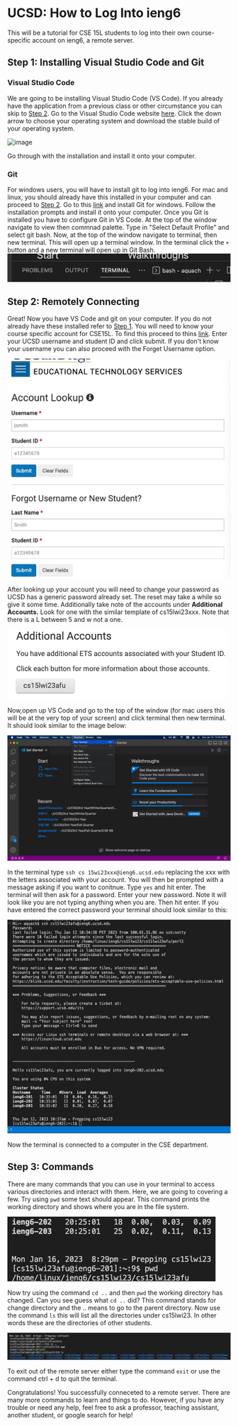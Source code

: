 # **UCSD: How to Log Into ieng6**
This will be a tutorial for CSE 15L students to log into their own course-specific account on ieng6, a remote server.
## Step 1: Installing Visual Studio Code and Git
### Visual Studio Code
We are going to be installing Visual Studio Code (VS Code). If you already have the application from a previous class or other circumstance you can skip to [Step 2](https://github.com/Yshzi/cse15l-lab-reports/blob/46af0e8204ca78db9ccc60b5a2b89701f99cda74/VSCodeStartScreen.jpg).
Go to the Visual Studio Code website [here](https://code.visualstudio.com/). Click the down arrow to choose your operating system and download the stable build of your operating system.

![image](https://user-images.githubusercontent.com/83853443/212165351-47d59569-9be5-4949-bbba-13eaa9741121.png)

Go through with the installation and install it onto your computer.

### Git
For windows users, you will have to install git to log into ieng6. For mac and linux, you should already have this installed in your computer and can proceed to [Step 2](https://yshzi.github.io/cse15l-lab-reports/LabReport1.html#step-2-remotely-connecting). Go to this [link](https://git-scm.com/download/win) and install Git for windows. Follow the installation prompts and install it onto your computer.
Once you Git is installed you have to configure Git in VS Code. At the top of the window navigate to view then commnad palette. Type in "Select Default Profile" and select git bash. Now, at the top of the window navigate to terminal, then new terminal. This will open up a terminal window. In the terminal click the `+` button and a new terminal will open up in Git Bash. 
![image](https://github.com/Yshzi/cse15l-lab-reports/blob/d0fd1b9c4fe20b8ee98e404f3e4f645a92ac070a/Plus_Sign.jpg)

## Step 2: Remotely Connecting
Great! Now you have VS Code and git on your computer. If you do not already have these installed refer to [Step 1](). You will need to know your course specific account for CSE15L. To find this proceed to thins [link](https://sdacs.ucsd.edu/~icc/index.php). Enter your UCSD username and student ID and click submit. If you don't know your username you can also proceed with the Forget Username option. 

![image](https://github.com/Yshzi/cse15l-lab-reports/blob/f3ab002834bc4df1a88596469ae0dda62bbce6d2/AccountLookup.jpg)

After looking up your account you will need to change your password as UCSD has a generic password already set. The reset may take a while so give it some time. Additionally take note of the accounts under **Additional Accounts.** Look for one with the similar template of cs15lwi23xxx. Note that there is a L between 5 and w not a one.

![image](https://github.com/Yshzi/cse15l-lab-reports/blob/d0fd1b9c4fe20b8ee98e404f3e4f645a92ac070a/AdditionalAccounts.jpg)

Now,open up VS Code and go to the top of the window (for mac users this will be at the very top of your screen) and click terminal then new terminal. It should look similar to the image below:

![image](https://github.com/Yshzi/cse15l-lab-reports/blob/d0fd1b9c4fe20b8ee98e404f3e4f645a92ac070a/NewTerminal.jpg)

In the terminal type ```ssh cs 15wi23xxx@ieng6.ucsd.edu``` replacing the xxx with the letters associated with your account. You will then be prompted with a message asking if you want to conitnue. Type ```yes``` and hit enter. The terminal will then ask for a password. Enter your new password. Note it will look like you are not typing anything when you are. Then hit enter. If you have entered the correct password your terminal should look similar to this: 

![image](https://github.com/Yshzi/cse15l-lab-reports/blob/d0fc0ac6142274c7a5b7b503f7faac7627ccb71a/RemoteServerConnection.jpg)

Now the terminal is connected to a computer in the CSE department. 

## Step 3: Commands
There are many commands that you can use in your terminal to access various directories and interact with them. Here, we are going to covering a few. Try using ```pwd``` some text should appear. This command prints the working directory and shows where you are in the file system.

![image](https://github.com/Yshzi/cse15l-lab-reports/blob/c658e30bc69579a385e2083e8467042850f4f0d9/PWD.jpg)

Now try using the command ```cd ..``` and then ```pwd``` the working directory has changed. Can you see guess what ```cd ..``` did? This command stands for change directory and the ..  means to go to the parent directory. Now use the command ```ls``` this will list all the directories under cs15lwi23. In other words these are the directories of other students. 

![image](https://github.com/Yshzi/cse15l-lab-reports/blob/a8c36fbd1c1ac386d03b96f2c5d74140600a42e9/Commands.jpg)

To exit out of the remote server either type the command ```exit``` or use the command ctrl + d to quit the terminal.

Congratulations! You successfully conneceted to a remote server. There are many more commands to learn and things to do. However, if you have any trouble or need any help, feel free to ask a professor, teaching assistant, another student, or google search for help! 
